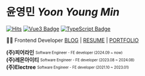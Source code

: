 # 윤영민 *Yoon Young Min*
[![Hits](https://hits.seeyoufarm.com/api/count/incr/badge.svg?url=https%3A%2F%2Fgithub.com%2Frhenfla0312&count_bg=%23ED6DA3&title_bg=%2386757E&icon=github.svg&icon_color=%23E1DEDE&title=hits&edge_flat=false)](https://hits.seeyoufarm.com)
[![Vue3 Badge](https://img.shields.io/badge/Vue3-4FC08D?style=flat-square&logo=Vue.js&logoColor=white)](https://vuejs.org/)
[![TypeScript Badge](https://img.shields.io/badge/Typescript-235A97?style=flat-square&logo=Typescript&logoColor=white)](https://www.typescriptlang.org/)

👩‍💻 Frontend Developer  [BLOG](https://young-min.netlify.app/) | [RESUME](https://www.figma.com/file/03Le7GFj5cEVf3UOxmQcRE/%EC%9C%A4%EC%98%81%EB%AF%BC-%EC%9D%B4%EB%A0%A5%EC%84%9C?type=design&node-id=0%3A1&mode=design&t=0t8WvqDlul2v9ILp-1) | [PORTFOLIO](https://yoonyoungmin.netlify.app)


**(주)피어라인** <sub><sup>Software Engineer - FE developer (2024.09 ~ now)</sup></sub>  
**(주)레몬아이티** <sub><sup>Software Engineer - FE developer (2023.08 ~ 2024.08)</sup></sub>  
**(주)Electree** <sub><sup>Software Engineer - FE developer (2021.10 ~ 2023.01)</sup></sub> 
